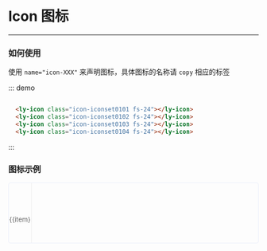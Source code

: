 <script>
const iconList = require('@/examples/util/iconList.json')
export default {
  data() {
    return {
      icons: iconList
    }
  }
}
</script>
<style lang="scss">
  .demo-icon .source > i {
    font-size: 24px;
    color: #8492a6;
    margin: 0 20px;
    font-size: 1.5em;
    vertical-align: middle;
  }
  
  .demo-icon .source > button {
    margin: 0 20px;
  }

  .iconfont-list {
    overflow: hidden;
    list-style: none;
    padding: 0;
    border: solid 1px #eaeefb;
    border-radius: 4px;
  }
  .iconfont-list li {
    float: left;
    width: 8.88%;
    text-align: center;
    height: 120px;
    line-height: 120px;
    color: #666;
    font-size: 13px;
    transition: all .3s;
    cursor: pointer;
    border-right: 1px solid #eee;
    border-bottom: 1px solid #eee;
    margin-right: -1px;
    margin-bottom: -1px;
    span {
      display: inline-block;
      line-height: normal;
      vertical-align: middle;
      font-family: 'Helvetica Neue',Helvetica,'PingFang SC','Hiragino Sans GB','Microsoft YaHei',SimSun,sans-serif;
    }
    i {
      display: block;
      font-size: 22px;
      margin-bottom: 15px;
      transition: all .2s;
    }
    &:hover{
    	color: rgb(80,80,80);
    	box-shadow:0px 2px 8px 0px rgba(0,0,0,0.1);
	    i{
	      font-size: 36px;
	    }
    } 
  }
</style>

# Icon 图标

----
<!-- 语义化的矢量图形，```xview``` 使用开源的 Iconfont (<a href="http://www.iconfont.cn/collections/detail?cid=558"> 彡茄子酱彡 在阿里巴巴矢量图标库的开源图标库</a>) 作为图标库，并制作成了 ```icon font```。 -->
### 如何使用

使用 ```name="icon-XXX"``` 来声明图标，具体图标的名称请 ```copy``` 相应的标签

<div class="demo-block">
  <ly-icon name="all" color="red"></ly-icon>
</div>

::: demo
```html

  <ly-icon class="icon-iconset0101 fs-24"></ly-icon>
  <ly-icon class="icon-iconset0102 fs-24"></ly-icon>
  <ly-icon class="icon-iconset0103 fs-24"></ly-icon>
  <ly-icon class="icon-iconset0104 fs-24"></ly-icon>

```
:::

### 图标示例
<ul class="iconfont-list">
  <li v-for="(item,index) in icons" :key="index">
    <ly-icon :name="item.split('-')[1]" class="fs-24"> </ly-icon>
    <p>{{item}}</p>
  </li>
</ul>